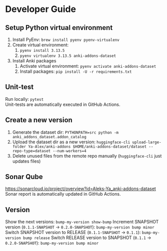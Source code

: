 # Developer Guide

## Setup Python virtual environment
1. Install PyEnv: `brew install pyenv pyenv-virtualenv`
2. Create virtual environment:
    1. `pyenv install 3.13.5`
    2. `pyenv virtualenv 3.13.5 anki-addons-dataset`
3. Install Anki packages
    1. Activate virtual environment: `pyenv activate anki-addons-dataset`
    2. Install packages: `pip install -U -r requirements.txt`

## Unit-test
Run locally: `pytest`  
Unit-tests are automatically executed in GitHub Actions.

## Create a new version
1. Generate the dataset dir: `PYTHONPATH=src python -m anki_addons_dataset.addon_catalog`
2. Upload the dataset dir as a new version: `huggingface-cli upload-large-folder Ya-Alex/anki-addons $HOME/anki-addons-dataset/dataset --repo-type=dataset --num-workers=4`
3. Delete unused files from the remote repo manually (`huggingface-cli` just updates files)

## Sonar Qube
https://sonarcloud.io/project/overview?id=Aleks-Ya_anki-addons-dataset  
Sonar report is automatically updated in GitHub Actions.

## Version
Show the next versions: `bump-my-version show-bump`
Increment SNAPSHOT version (`0.1.1-SNAPSHOT` -> `0.2.0-SNAPSHOT`): `bump-my-version bump minor`
Switch SNAPSHOT version to RELEASE (`0.1.1-SNAPSHOT` -> `0.1.1`): `bump-my-version bump release`
Switch RELEASE version to SNAPSHOT (`0.1.1` -> `0.2.0-SNAPSHOT`): `bump-my-version bump minor`